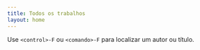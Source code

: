 ```yaml
---
title: Todos os trabalhos
layout: home
---
```


Use `<control>-F` ou `<comando>-F` para localizar um autor ou título.
